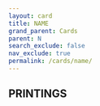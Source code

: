 ```yaml
---
layout: card
title: NAME
grand_parent: Cards
parent: N
search_exclude: false
nav_exclude: true
permalink: /cards/name/
---
```


## PRINTINGS

